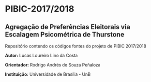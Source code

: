 # PIBIC-2017/2018

## Agregação de Preferências Eleitorais via Escalagem Psicométrica de Thurstone

Repositório contendo os códigos fontes do projeto de PIBIC 2017/2018

**Autor:** Lucas Loureiro Lino da Costa

**Orientador:** Rodrigo Andrés de Souza Peñaloza

**Instituição:** Universidade de Brasília - UnB

